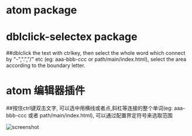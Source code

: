 # atom package
# dblclick-selectex package

##dblclick the text with ctrlkey, then select the whole word which connect by "-",".","/" etc (eg: aaa-bbb-ccc  or  path/main/index.html), select the area according to the boundary letter. 

# atom 编辑器插件
##按住ctrl键双击文字, 可以选中用横线或者点,斜杠等连接的整个单词(eg: aaa-bbb-ccc 或者 path/main/index.html), 可以通过配置界定符号来选取范围

![screenshot](https://github.com/mike8625/dblclick_selectex/blob/master/demo.gif?raw=true)